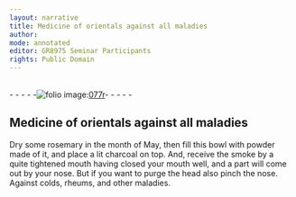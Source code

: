 ```yaml
---
layout: narrative
title: Medicine of orientals against all maladies
author:
mode: annotated
editor: GR8975 Seminar Participants
rights: Public Domain
---
```


 <br/>- - - - -<a href="http://gallica.bnf.fr/ark:/12148/btv1b10500001g/f159.image"><img src="assets/photo-icon.png" alt="folio image: " style="display:inline-block; margin-bottom:-3px;">077r</a>- - - - - <br/> 
## Medicine of orientals against all maladies

  
 Dry some rosemary in the month of May, then fill this bowl with powder made of it, and place a lit charcoal on top. And, receive the smoke by a quite tightened mouth having closed your mouth well, and a part will come out by your nose. But if you want to purge the head also pinch the nose. Against colds, rheums, and other maladies.
 